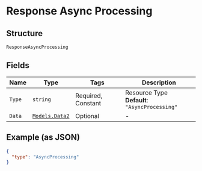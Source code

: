 
# Response Async Processing

## Structure

`ResponseAsyncProcessing`

## Fields

| Name | Type | Tags | Description |
|  --- | --- | --- | --- |
| `Type` | `string` | Required, Constant | Resource Type<br>**Default**: `"AsyncProcessing"` |
| `Data` | [`Models.Data2`](../../doc/models/data-2.md) | Optional | - |

## Example (as JSON)

```json
{
  "type": "AsyncProcessing"
}
```

